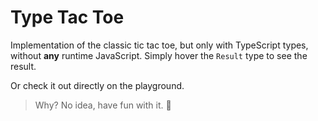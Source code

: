 # Type Tac Toe

Implementation of the classic tic tac toe, but only with TypeScript types, without **any** runtime JavaScript. Simply hover the `Result` type to see the result.

Or check it out directly on the playground.

> Why? No idea, have fun with it. 👀